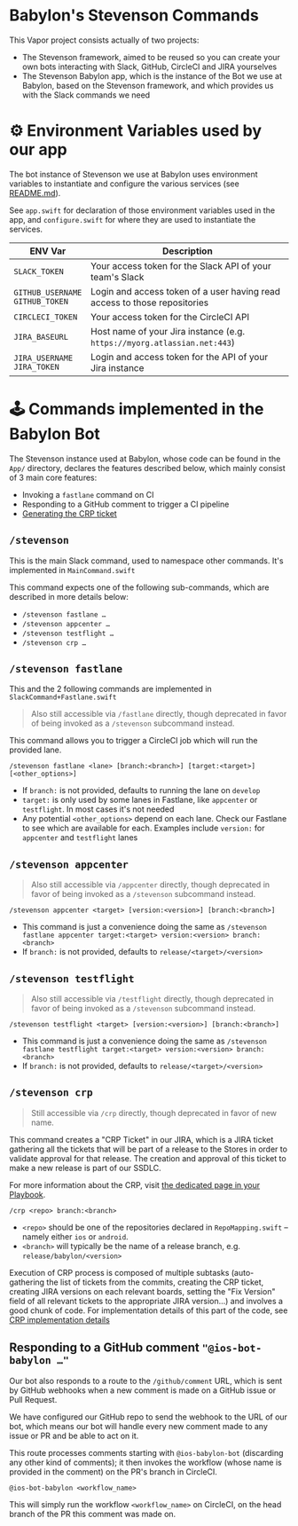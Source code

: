 # Babylon's Stevenson Commands

This Vapor project consists actually of two projects:

 * The Stevenson framework, aimed to be reused so you can create your own bots interacting with Slack, GitHub, CircleCI and JIRA yourselves
 * The Stevenson Babylon app, which is the instance of the Bot we use at Babylon, based on the Stevenson framework, and which provides us with the Slack commands we need

# ⚙️ Environment Variables used by our app

The bot instance of Stevenson we use at Babylon uses environment variables to instantiate and configure the various services (see [README.md](../README.md#supported-services)).

See `app.swift` for declaration of those environment variables used in the app, and `configure.swift` for where they are used to instantiate the services.

ENV Var | Description
--------|--------------
`SLACK_TOKEN` | Your access token for the Slack API of your team's Slack
`GITHUB_USERNAME`<br/>`GITHUB_TOKEN`| Login and access token of a user having read access to those repositories
`CIRCLECI_TOKEN`| Your access token for the CircleCI API
`JIRA_BASEURL`| Host name of your Jira instance (e.g. `https://myorg.atlassian.net:443`)
`JIRA_USERNAME`<br/>`JIRA_TOKEN`| Login and access token for the API of your Jira instance

# 🕹 Commands implemented in the Babylon Bot

The Stevenson instance used at Babylon, whose code can be found in the `App/` directory, declares the features described below, which mainly consist of 3 main core features:

* Invoking a `fastlane` command on CI
* Responding to a GitHub comment to trigger a CI pipeline
* [Generating the CRP ticket](CRP.md)

## `/stevenson`

This is the main Slack command, used to namespace other commands. It's implemented in `MainCommand.swift`

This command expects one of the following sub-commands, which are described in more details below:

* `/stevenson fastlane …`
* `/stevenson appcenter …`
* `/stevenson testflight …`
* `/stevenson crp …`

## `/stevenson fastlane`

This and the 2 following commands are implemented in `SlackCommand+Fastlane.swift`
> Also still accessible via `/fastlane` directly, though deprecated in favor of being invoked as a `/stevenson` subcommand instead.

This command allows you to trigger a CircleCI job which will run the provided lane.

```
/stevenson fastlane <lane> [branch:<branch>] [target:<target>] [<other_options>]
```

* If `branch:` is not provided, defaults to running the lane on `develop`
* `target:` is only used by some lanes in Fastlane, like `appcenter` or `testflight`. In most cases it's not needed
* Any potential `<other_options>` depend on each lane. Check our Fastlane to see which are available for each. Examples include `version:` for `appcenter` and `testflight` lanes


## `/stevenson appcenter`

> Also still accessible via `/appcenter` directly, though deprecated in favor of being invoked as a `/stevenson` subcommand instead.


```
/stevenson appcenter <target> [version:<version>] [branch:<branch>]
```

* This command is just a convenience doing the same as `/stevenson fastlane appcenter target:<target> version:<version> branch:<branch>`
* If `branch:` is not provided, defaults to `release/<target>/<version>`

## `/stevenson testflight`

> Also still accessible via `/testflight` directly, though deprecated in favor of being invoked as a `/stevenson` subcommand instead.

```
/stevenson testflight <target> [version:<version>] [branch:<branch>]
```

* This command is just a convenience doing the same as `/stevenson fastlane testflight target:<target> version:<version> branch:<branch>`
* If `branch:` is not provided, defaults to `release/<target>/<version>`


## `/stevenson crp`

> Still accessible via `/crp` directly, though deprecated in favor of new name.

This command creates a "CRP Ticket" in our JIRA, which is a JIRA ticket gathering all the tickets that will be part of a release to the Stores in order to validate approval for that release. The creation and approval of this ticket to make a new release is part of our SSDLC. 

For more information about the CRP, visit [the dedicated page in your Playbook](https://github.com/babylonhealth/ios-playbook/blob/master/Cookbook/Technical-Documents/CRP-Bot.md).

```
/crp <repo> branch:<branch>
```

* `<repo>` should be one of the repositories declared in `RepoMapping.swift` – namely either `ios` or `android`.
* `<branch>` will typically be the name of a release branch, e.g. `release/babylon/<version>`

Execution of CRP process is composed of multiple subtasks (auto-gathering the list of tickets from the commits, creating the CRP ticket, creating JIRA versions on each relevant boards, setting the "Fix Version" field of all relevant tickets to the appropriate JIRA version…) and involves a good chunk of code. For implementation details of this part of the code, see [CRP implementation details](CRP.md)

## Responding to a GitHub comment `"@ios-bot-babylon …"`

Our bot also responds to a route to the `/github/comment` URL, which is sent by GitHub webhooks when a new comment is made on a GitHub issue or Pull Request.

We have configured our GitHub repo to send the webhook to the URL of our bot, which means our bot will handle every new comment made to any issue or PR and be able to act on it.

This route processes comments starting with `@ios-babylon-bot` (discarding any other kind of comments); it then invokes the workflow (whose name is provided in the comment) on the PR's branch in CircleCI.

```
@ios-bot-babylon <workflow_name>
```

This will simply run the workflow `<workflow_name>` on CircleCI, on the head branch of the PR this comment was made on.

